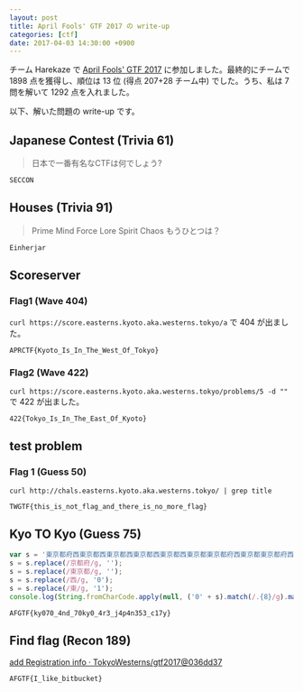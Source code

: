 ```yaml
---
layout: post
title: April Fools' GTF 2017 の write-up
categories: [ctf]
date: 2017-04-03 14:30:00 +0900
---
```


チーム Harekaze で [April Fools' GTF 2017](http://easterns.kyoto.aka.westerns.tokyo/) に参加しました。最終的にチームで 1898 点を獲得し、順位は 13 位 (得点 207+28 チーム中) でした。うち、私は 7 問を解いて 1292 点を入れました。

以下、解いた問題の write-up です。

## Japanese Contest (Trivia 61)

> 日本で一番有名なCTFは何でしょう?

```
SECCON
```

## Houses (Trivia 91)

> Prime
> Mind
> Force
> Lore
> Spirit
> Chaos
> もうひとつは？

```
Einherjar
```

## Scoreserver

### Flag1 (Wave 404)

`curl https://score.easterns.kyoto.aka.westerns.tokyo/a` で 404 が出ました。

```
APRCTF{Kyoto_Is_In_The_West_Of_Tokyo}
```

### Flag2 (Wave 422)

`curl https://score.easterns.kyoto.aka.westerns.tokyo/problems/5 -d ""` で 422 が出ました。

```
422{Tokyo_Is_In_The_East_Of_Kyoto}
```

## test problem

### Flag 1 (Guess 50)

`curl http://chals.easterns.kyoto.aka.westerns.tokyo/ | grep title`

```
TWGTF{this_is_not_flag_and_there_is_no_more_flag}
```

## Kyo TO Kyo (Guess 75)

```javascript
var s = '東京都府西東京都西東京都西東京都西東京都西東京都東京都府西東京都東京都府西東京都西東京都西東京都東京都府東京都府西東京都西東京都東京都府西東京都西東京都西東京都東京都府東京都府東京都府西東京都東京都府西東京都東京都府西東京都東京都府西東京都西東京都西東京都東京都府西東京都西東京都西東京都東京都府東京都府西東京都西東京都東京都府東京都府東京都府東京都府西東京都東京都府東京都府西東京都東京都府東京都府西東京都東京都府西東京都東京都府東京都府西東京都東京都府東京都府東京都府東京都府西東京都西東京都東京都府西東京都西東京都東京都府東京都府西東京都西東京都西東京都西東京都西東京都西東京都東京都府東京都府西東京都東京都府東京都府東京都府西東京都西東京都東京都府東京都府西東京都西東京都西東京都西東京都西東京都東京都府西東京都東京都府東京都府東京都府東京都府東京都府西東京都西東京都東京都府東京都府西東京都東京都府西東京都西東京都西東京都東京都府東京都府西東京都東京都府東京都府東京都府西東京都西東京都東京都府東京都府西東京都西東京都東京都府西東京都西東京都西東京都東京都府西東京都東京都府東京都府東京都府東京都府東京都府西東京都西東京都東京都府東京都府西東京都東京都府東京都府東京都府西東京都西東京都東京都府東京都府西東京都西東京都西東京都西東京都西東京都東京都府東京都府西東京都東京都府西東京都東京都府東京都府西東京都東京都府東京都府東京都府東京都府西東京都西東京都東京都府西東京都西東京都東京都府東京都府西東京都西東京都西東京都西東京都西東京都東京都府西東京都東京都府東京都府東京都府東京都府東京都府西東京都西東京都東京都府東京都府西東京都東京都府西東京都西東京都西東京都東京都府東京都府東京都府西東京都西東京都東京都府西東京都西東京都西東京都東京都府東京都府西東京都西東京都東京都府東京都府西東京都東京都府西東京都東京都府東京都府東京都府東京都府東京都府西東京都東京都府東京都府西東京都東京都府西東京都東京都府西東京都西東京都西東京都東京都府東京都府西東京都東京都府西東京都西東京都西東京都東京都府東京都府東京都府西東京都西東京都西東京都西東京都西東京都西東京都東京都府東京都府西東京都東京都府西東京都西東京都西東京都東京都府東京都府西東京都東京都府東京都府東京都府西東京都西東京都西東京都東京都府東京都府西東京都西東京都東京都府東京都府西東京都西東京都東京都府東京都府西東京都東京都府西東京都東京都府西東京都西東京都東京都府東京都府西東京都西東京都東京都府東京都府西東京都東京都府西東京都東京都府東京都府東京都府東京都府東京都府西東京都東京都府東京都府西東京都西東京都西東京都東京都府東京都府西東京都西東京都東京都府東京都府西東京都西東京都西東京都東京都府西東京都西東京都東京都府東京都府西東京都東京都府東京都府東京都府西東京都東京都府東京都府東京都府東京都府西東京都西東京都東京都府西東京都東京都府東京都府東京都府東京都府東京都府西東京都東京都府';
s = s.replace(/京都府/g, '');
s = s.replace(/東京都/g, '');
s = s.replace(/西/g, '0');
s = s.replace(/東/g, '1');
console.log(String.fromCharCode.apply(null, ('0' + s).match(/.{8}/g).map(m => parseInt(m, 2))));
```

```
AFGTF{ky070_4nd_70ky0_4r3_j4p4n353_c17y}
```

## Find flag (Recon 189)

[add Registration info · TokyoWesterns/gtf2017@036dd37](https://github.com/TokyoWesterns/gtf2017/commit/036dd378380ba9f463a1603e0bed0cad6a2e42c5)

```
AFGTF{I_like_bitbucket}
```
